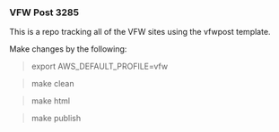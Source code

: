 ### VFW Post 3285 

This is a repo tracking all of the VFW sites using the vfwpost template.

Make changes by the following:

> export AWS_DEFAULT_PROFILE=vfw

> make clean

> make html

> make publish
